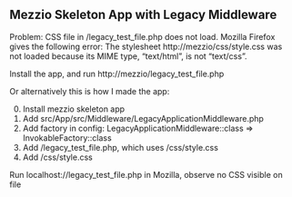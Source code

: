 ## Mezzio Skeleton App with Legacy Middleware

Problem:
CSS file in /legacy_test_file.php does not load.
Mozilla Firefox gives the following error: The stylesheet http://mezzio/css/style.css was not loaded because its MIME type, “text/html”, is not “text/css”.


Install the app, and run http://mezzio/legacy_test_file.php

Or alternatively this is how I made the app:

0. Install mezzio skeleton app
1. Add src/App/src/Middleware/LegacyApplicationMiddleware.php
2. Add factory in config: LegacyApplicationMiddleware::class => InvokableFactory::class
3. Add /legacy_test_file.php, which uses /css/style.css
4. Add /css/style.css

Run localhost://legacy_test_file.php in Mozilla, observe no CSS visible on file



